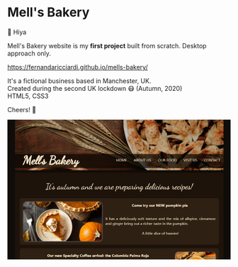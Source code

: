 # Mell's Bakery

:raising_hand: Hiya  

Mell's Bakery website is my **first project** built from scratch. Desktop approach only.  

https://fernandaricciardi.github.io/mells-bakery/

It's a fictional business based in Manchester, UK.  
Created during the second UK lockdown :mask: (Autumn, 2020)  
HTML5, CSS3

Cheers! :wave:

![Capture](Capture.JPG)
